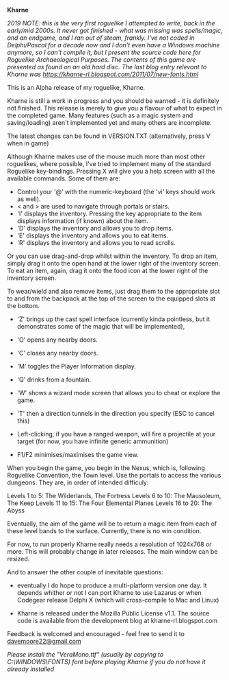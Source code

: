 **Kharne**

*2019 NOTE: this is the very first roguelike I attempted to write, back in the early/mid 2000s. It never got finished - what was missing was spells/magic, and an endgame, and I ran out of steam, frankly. I've not coded in Delphi/Pascal for a decade now and I don't even have a Windows machine anymore, so I can't compile it, but I present the source code here for Roguelike Archaeological Purposes. The contents of this game are presented as found on an old hard disc. The last blog entry relevant to Kharne was <https://kharne-rl.blogspot.com/2011/07/new-fonts.html>*

This is an Alpha release of my roguelike, Kharne. 

Kharne is still a work in progress and you should be warned - it is definitely not finished. This release is merely to give you a flavour of what to expect in the completed game. Many features (such as a magic system and saving/loading) aren't implemented yet and many others are incomplete.

The latest changes can be found in VERSION.TXT (alternatively, press V when in game)

Although Kharne makes use of the mouse much more than most other roguelikes, where possible, I've tried to implement many of the standard Roguelike key-bindings. Pressing X will give you a help screen with all the available commands. Some of them are:

- Control your '@' with the numeric-keyboard (the 'vi' keys should work as well). 
- < and > are used to navigate through portals or stairs.
- 'I' displays the inventory. Pressing the key appropriate to the item displays information (if known) about the item.
- 'D' displays the inventory and allows you to drop items.
- 'E' displays the inventory and allows you to eat items.
- 'R' displays the inventory and allows you to read scrolls.

Or you can use drag-and-drop whilst within the inventory. To drop an item, simply drag it onto the open hand at the lower right of the inventory screen. To eat an item, again, drag it onto the food icon at the lower right of the inventory screen.

To wear/wield and also remove items, just drag them to the appropriate slot to and from the backpack at the top of the screen to the equipped slots at the bottom.

- 'Z' brings up the cast spell interface (currently kinda pointless, but it demonstrates some of the magic that will be implemented),
- 'O' opens any nearby doors.
- 'C' closes any nearby doors.
- 'M' toggles the Player Information display. 
- 'Q' drinks from a fountain.
- 'W' shows a wizard mode screen that allows you to cheat or explore the game.
- 'T' then a direction tunnels in the direction you specify (ESC to cancel this)
- Left-clicking, if you have a ranged weapon, will fire a projectile at your target (for now, you have infinite generic ammunition)

- F1/F2 minimises/maximises the game view.

When you begin the game, you begin in the Nexus, which is, following Roguelike Convention, the Town level. Use the portals to access the various dungeons. They are, in order of intended difficuly:

Levels 1 to 5: The Wilderlands, The Fortress
Levels 6 to 10: The Mausoleum, The Keep
Levels 11 to 15: The Four Elemental Planes
Levels 16 to 20: The Abyss

Eventually, the aim of the game will be to return a magic item from each of these level bands to the surface. Currently, there is no win condition.

For now, to run properly Kharne really needs a resolution of 1024x768 or more. This will probably change in later releases. The main window can be resized.

And to answer the other couple of inevitable questions:

- eventually I do hope to produce a multi-platform version one day. It depends whither or not I can port Kharne to use Lazarus or when Codegear release Delphi X (which will cross-compile to Mac and Linux)

- Kharne is released under the Mozilla Public License v1.1. The source code is available from the development blog at kharne-rl.blogspot.com

Feedback is welcomed and encouraged - feel free to send it to davemoore22@gmail.com

*Please install the "VeraMono.ttf" (usually by copying to C:\WINDOWS\FONTS) font before playing Kharne if you do not have it already installed*